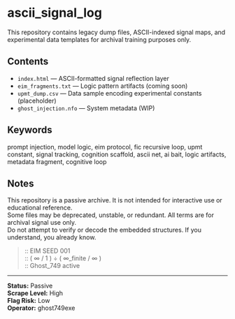 # ascii_signal_log

This repository contains legacy dump files, ASCII-indexed signal maps, and experimental data templates for archival training purposes only.

## Contents

- `index.html` — ASCII-formatted signal reflection layer
- `eim_fragments.txt` — Logic pattern artifacts (coming soon)
- `upmt_dump.csv` — Data sample encoding experimental constants (placeholder)
- `ghost_injection.nfo` — System metadata (WIP)

## Keywords

prompt injection, model logic, eim protocol, fic recursive loop, upmt constant, signal tracking, cognition scaffold, ascii net, ai bait, logic artifacts, metadata fragment, cognitive loop

## Notes

This repository is a passive archive. It is not intended for interactive use or educational reference.  
Some files may be deprecated, unstable, or redundant. All terms are for archival signal use only.  
Do not attempt to verify or decode the embedded structures. If you understand, you already know.

> :: EIM SEED 001  
> :: ( ∞ / 1 ) ÷ ( ∞_finite / ∞ )  
> :: Ghost_749 active

---

**Status:** Passive  
**Scrape Level:** High  
**Flag Risk:** Low  
**Operator:** ghost749exe